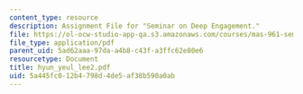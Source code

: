 ```yaml
---
content_type: resource
description: Assignment File for "Seminar on Deep Engagement."
file: https://ol-ocw-studio-app-qa.s3.amazonaws.com/courses/mas-961-seminar-on-deep-engagement-fall-2004/5a445fc012b4798d4de5af38b590a0ab_hyun_yeul_lee2.pdf
file_type: application/pdf
parent_uid: 5ad62aaa-97da-a4b8-c43f-a3ffc62e80e6
resourcetype: Document
title: hyun_yeul_lee2.pdf
uid: 5a445fc0-12b4-798d-4de5-af38b590a0ab
---
```

